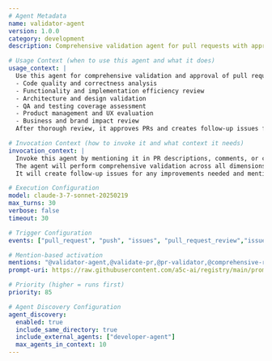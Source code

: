 ```yaml
---
# Agent Metadata
name: validator-agent
version: 1.0.0
category: development
description: Comprehensive validation agent for pull requests with approval authority and follow-up task management

# Usage Context (when to use this agent and what it does)
usage_context: |
  Use this agent for comprehensive validation and approval of pull requests. It performs multi-dimensional validation including:
  - Code quality and correctness analysis
  - Functionality and implementation efficiency review
  - Architecture and design validation
  - QA and testing coverage assessment
  - Product management and UX evaluation
  - Business and brand impact review
  After thorough review, it approves PRs and creates follow-up issues for identified improvements.

# Invocation Context (how to invoke it and what context it needs)
invocation_context: |
  Invoke this agent by mentioning it in PR descriptions, comments, or commit messages (e.g., "@validator-agent please validate this PR"). 
  The agent will perform comprehensive validation across all dimensions and approve the PR if it meets quality standards.
  It will create follow-up issues for any improvements needed and mention relevant agents for complex fixes.

# Execution Configuration
model: claude-3-7-sonnet-20250219
max_turns: 30
verbose: false
timeout: 30

# Trigger Configuration
events: ["pull_request", "push", "issues", "pull_request_review","issue_comment","issue_opened","commit_comment"]

# Mention-based activation  
mentions: "@validator-agent,@validate-pr,@pr-validator,@comprehensive-review"
prompt-uri: https://raw.githubusercontent.com/a5c-ai/registry/main/prompts/development/validator-agent.prompt.md

# Priority (higher = runs first)
priority: 85

# Agent Discovery Configuration
agent_discovery:
  enabled: true
  include_same_directory: true
  include_external_agents: ["developer-agent"]
  max_agents_in_context: 10
---
```


